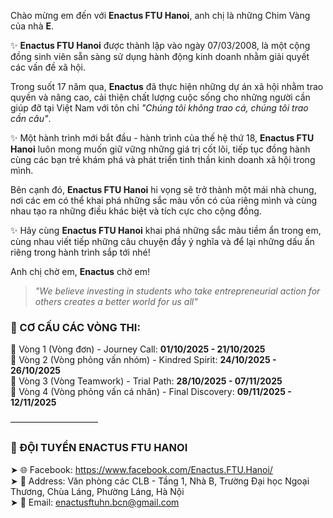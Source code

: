 

   Chào mừng em đến với **Enactus FTU Hanoi**, anh chị là những Chim Vàng
của nhà **E**.

✨ **Enactus FTU Hanoi** được thành lập vào ngày 07/03/2008, là một cộng
đồng sinh viên sẵn sàng sử dụng hành động kinh doanh nhằm giải quyết các
vấn đề xã hội.  

Trong suốt 17 năm qua, **Enactus** đã thực hiện những dự án xã hội nhằm
trao quyền và nâng cao, cải thiện chất lượng cuộc sống cho những người
cần giúp đỡ tại Việt Nam với tôn chỉ *"Chúng tôi không trao cá, chúng
tôi trao cần câu"*.

✨ Một hành trình mới bắt đầu - hành trình của thế hệ thứ 18,
**Enactus FTU Hanoi** luôn mong muốn giữ vững những giá trị cốt lõi,
tiếp tục đồng hành cùng các bạn trẻ khám phá và phát triển tinh thần
kinh doanh xã hội trong mình.

Bên cạnh đó, **Enactus FTU Hanoi** hi vọng sẽ trở thành một mái nhà
chung, nơi các em có thể khai phá những sắc màu vốn có của riêng mình và
cùng nhau tạo ra những điều khác biệt và tích cực cho cộng đồng.

✨ Hãy cùng **Enactus FTU Hanoi** khai phá những sắc màu tiềm ẩn trong
em, cùng nhau viết tiếp những câu chuyện đầy ý nghĩa và để lại những dấu
ấn riêng trong hành trình sắp tới nhé!


Anh chị chờ em, **Enactus** chờ em!

> *"We believe investing in students who take entrepreneurial action for
> others creates a better world for us all"*


### 📌 CƠ CẤU CÁC VÒNG THI:

🔹 Vòng 1 (Vòng đơn) - Journey Call: **01/10/2025 - 21/10/2025**\
🔹 Vòng 2 (Vòng phỏng vấn nhóm) - Kindred Spirit: **24/10/2025 - 26/10/2025**\
🔹 Vòng 3 (Vòng Teamwork) - Trial Path: **28/10/2025 - 07/11/2025**\
🔹 Vòng 4 (Vòng phỏng vấn cá nhân) - Final Discovery: **09/11/2025 - 12/11/2025**

——————————

### 📌 ĐỘI TUYỂN ENACTUS FTU HANOI

➤ 🌐 Facebook: <https://www.facebook.com/Enactus.FTU.Hanoi/>\
➤ 🏢 Address: Văn phòng các CLB - Tầng 1, Nhà B, Trường Đại học Ngoại
Thương, Chùa Láng, Phường Láng, Hà Nội\
➤ 📧 Email: <enactusftuhn.bcn@gmail.com>
